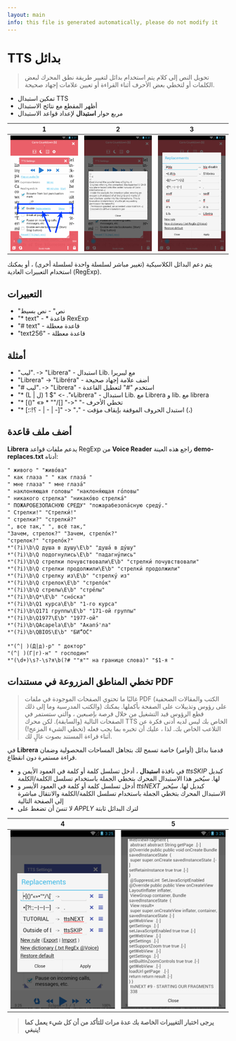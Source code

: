 ```yaml
---
layout: main
info: this file is generated automatically, please do not modify it
---
```


# TTS بدائل

> تحويل النص إلى كلام يتم استخدام بدائل لتغيير طريقة نطق المحرك لبعض الكلمات أو لتخطي بعض الأحرف أثناء القراءة أو تعيين علامات إجهاد صحيحة.

* تمكين استبدال TTS
* أظهر المقطع مع نتائج الاستبدال
* مربع حوار **استبدال** لإعداد قواعد الاستبدال

|1|2|3|
|-|-|-|
|![](1.png)|![](2.png)|![](3.png)|

يتم دعم البدائل الكلاسيكية (تغيير مباشر لسلسلة واحدة لسلسلة أخرى) ، أو يمكنك استخدام التعبيرات العادية (RegExp).

## التعبيرات

* &quot;نص&quot; - نص بسيط
* &quot;* text&quot; - * قاعدة RexExp
* &quot;# text&quot; - قاعدة معطلة
* &quot;text256&quot; - قاعدة معطلة

## أمثلة

* &quot;ليب&quot;. -&gt; &quot;Librera&quot; - استبدال Lib. مع ليبريرا
* &quot;Librera&quot; -&gt; &quot;Libréra&quot; - أضف علامة إجهاد صحيحة
* &quot;# ليب&quot;. -&gt; &quot;Librera&quot; - استخدم &quot;#&quot; لتعطيل القاعدة
* &quot;* (L | ل) باء&quot;. -&gt; &quot;$ 1ibrera&quot; - استبدال Lib. مع Librera و lib. مع librera
* &quot;* [()&quot; «» * &quot;&quot;/[] &quot;-&gt;&quot; &quot;- تخطي الأحرف
* &quot;* [؟!:؛ - | - | -]&quot; -&gt; &quot;،&quot; - استبدل الحروف الموقفة بإيقاف مؤقت (،)

## أضف ملف قاعدة

**Librera** يدعم ملفات قواعد RegExp من **Voice Reader**
راجع هذه العينة **demo-replaces.txt** أدناه:

```
" живого " "живо́ва"
" как глаза " " как глаза́ "
" мне глаза" " мне глаза́"
" наклоняющая головы" "наклоня́ющая го́ловы"
" никакого стрелка" "никако́во стрелка́"
" ПОЖАРОБЕЗОПАСНУЮ СРЕДУ" "пожарабезопа́сную среду́."
" Стрелки!" "Стрелки́!"
" стрелки?" "стрелки́?"
", все так," ", всё так,"
"Зачем, стрелок?" "Зачем, стрело́к?"
"стрелок?" "стрело́к?"
*"(?i)\b\Q душа в душу\E\b" "душа́ в ду́шу"
*"(?i)\b\Q подогнулись\E\b" "падагну́лись"
*"(?i)\b\Q стрелки почувствовали\E\b" "стрелки́ почувствовали"
*"(?i)\b\Q стрелки продолжили\E\b" "стрелки́ продолжили"
*"(?i)\b\Q стрелку из\E\b" "стрелку́ из"
*"(?i)\b\Q стрелок\E\b" "стрело́к"
*"(?i)\b\Q стрелы\E\b" "стре́лы"
*"(?i)\b\Q*\E\b" "сно́ска"
*"(?i)\b\Q1 курса\E\b" "1-го курса"
*"(?i)\b\Q171 группы\E\b" "171-ой группы"
*"(?i)\b\Q1977\E\b" "1977-ой"
*"(?i)\b\QAcapela\E\b" "Акапэ́'ла"
*"(?i)\b\QBIOS\E\b" "БИ́“О́С"

*"(^| )(Д|д)-р" " доктор"
"(^| )(Г|г)-н" " господин"
*"(\d+)\s?-\s?я\b(?# ""я"" на границе слова)" "$1-я "
```
## تخطي المناطق المزروعة في مستندات PDF
> غالبًا ما تحتوي الصفحات الموجودة في ملفات PDF (الكتب والمقالات الصحفية والكتب المدرسية وما إلى ذلك) على رؤوس وتذييلات على الصفحة بأكملها. يمكنك قطع الرؤوس قيد التشغيل من خلال قرصة بإصبعين ، والتي ستستمر في الصفحات التالية (والسابقة). لكن محرك TTS الخاص بك ليس لديه أدنى فكرة عن التلاعب الخاص بك. لذا ، عليك أن تخبره بما يجب فعله (تخطي الشيء المزعج!) أثناء قراءة المستند بصوت عالٍ لك.

في **Librera** قدمنا بدائل (أوامر) خاصة تسمح لك بتجاهل المساحات المحصولية وضمان قراءة مستمرة دون انقطاع.
* في نافذة **استبدال** ، أدخل تسلسل كلمة أو كلمة في العمود الأيمن و _ttsSKIP_ كبديل لها. سيُخبر هذا الاستبدال المحرك بتخطي الجملة باستخدام تسلسل الكلمة/الكلمة
* أدخل تسلسل كلمة أو كلمة في العمود الأيسر و _ttsNEXT_ كبديل لها. سيُخبر الاستبدال المحرك بتخطي الجملة باستخدام تسلسل الكلمة/الكلمة والانتقال مباشرة إلى الصفحة التالية
* لا تنسَ أن تضغط على _APPLY_ لترك البدائل ثابتة

|4|5|
|-|-|
|![](4.png)|![](5.png)|

> **يرجى اختبار التغييرات الخاصة بك عدة مرات للتأكد من أن كل شيء يعمل كما ينبغي!**
